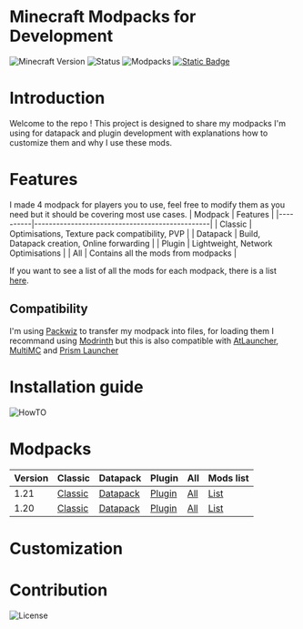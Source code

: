 # Minecraft Modpacks for Development

![Minecraft Version](https://img.shields.io/badge/Minecraft-1.20+-blue)
![Status](https://img.shields.io/badge/Status-Stable-green)
![Modpacks](https://img.shields.io/badge/Modpacks-6-orange)
[![Static Badge](https://img.shields.io/badge/Loader-Modrinth-limegreen)](https://modrinth.com)

# Introduction

Welcome to the repo ! This project is designed to share my modpacks I'm using for datapack and plugin development with explanations how to customize them and why I use these mods.

# Features

I made 4 modpack for players you to use, feel free to modify them as you need but it should be covering most use cases.
| Modpack  | Features                                       |
|----------|------------------------------------------------|
| Classic  | Optimisations, Texture pack compatibility, PVP |
| Datapack | Build, Datapack creation, Online forwarding    |
| Plugin   | Lightweight, Network Optimisations             |
| All      | Contains all the mods from modpacks            |

If you want to see a list of all the mods for each modpack, there is a list [here](#).

## Compatibility

I'm using [Packwiz](https://github.com/packwiz/packwiz) to transfer my modpack into files, for loading them I recommand using [Modrinth](https://modrinth.com) but this is also compatible with [AtLauncher](#), [MultiMC](#) and [Prism Launcher](#)

# Installation guide

![HowTO](/images/howto.gif)

# Modpacks

| Version | Classic      | Datapack      | Plugin      | All      | Mods list |
|---------|--------------|---------------|-------------|----------|-----------|
| 1.21    | [Classic](#) | [Datapack](#) | [Plugin](#) | [All](#) | [List](#) |
| 1.20    | [Classic](#) | [Datapack](#) | [Plugin](#) | [All](#) | [List](#) |

# Customization

#  Contribution
![License](https://img.shields.io/badge/License-CC%20BY--4.0-lightgrey)